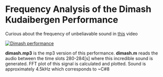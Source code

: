 # Frequency Analysis of the Dimash Kudaibergen Performance
 Curious about the frequency of unbeliavable sound in [this](https://www.youtube.com/watch?v=u52XDilf628&feature=youtu.be&t=280) video
 
 [![Dimash performance]()](https://www.youtube.com/watch?v=u52XDilf628&t=280) 

**dimash.mp3** is the mp3 version of this performance. **dimash.m** reads the audio between the time slots 280-284[s] where this incredible sound is generated. FFT plot of this signal is calculated and plotted. Sound is approximately 4.5kHz which corresponds to ~C#8
